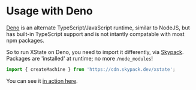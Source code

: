 # Usage with Deno

[Deno](https://deno.land/) is an alternate TypeScript/JavaScript runtime, similar to NodeJS, but has built-in TypeScript support and is not intantly compatable with most npm packages.

So to run XState on Deno, you need to import it differently, via [Skypack](https://www.skypack.dev/). Packages are 'installed' at runtime; no more `/node_modules`!

```js
import { createMachine } from 'https://cdn.skypack.dev/xstate';
```

You can see it [in action here](https://www.mycompiler.io/view/B8EgR64).
